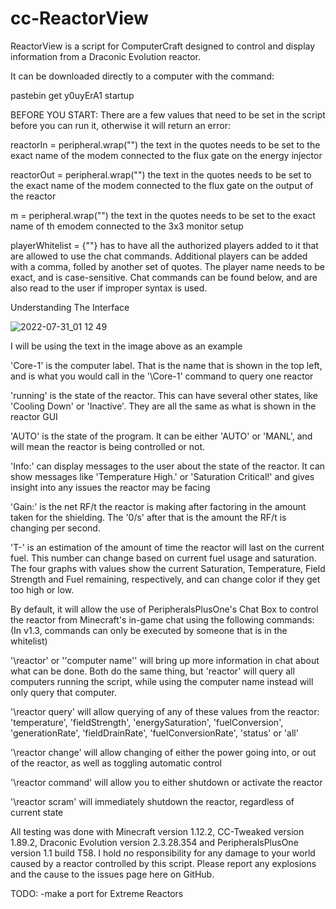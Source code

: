 # cc-ReactorView
ReactorView is a script for ComputerCraft designed to control and display information from a Draconic Evolution reactor.

It can be downloaded directly to a computer with the command: 

pastebin get y0uyErA1 startup



BEFORE YOU START:
There are a few values that need to be set in the script before you can run it, otherwise it will return an error:

reactorIn = peripheral.wrap("") the text in the quotes needs to be set to the exact name of the modem connected to the flux gate on the energy injector

reactorOut = peripheral.wrap("") the text in the quotes needs to be set to the exact name of the modem connected to the flux gate on the output of the reactor

m = peripheral.wrap("") the text in the quotes needs to be set to the exact name of th emodem connected to the 3x3 monitor setup

playerWhitelist = {""} has to have all the authorized players added to it that are allowed to use the chat commands. Additional players can be added with a comma, folled by another set of quotes. The player name needs to be exact, and is case-sensitive. Chat commands can be found below, and are also read to the user if improper syntax is used.

Understanding The Interface

![2022-07-31_01 12 49](https://user-images.githubusercontent.com/110324509/182014622-ec7fe640-a0aa-4c34-ba68-2bba1db140ec.png)

I will be using the text in the image above as an example

'Core-1' is the computer label. That is the name that is shown in the top left, and is what you would call in the '\Core-1' command to query one reactor

'running' is the state of the reactor. This can have several other states, like 'Cooling Down' or 'Inactive'. They are all the same as what is shown in the reactor GUI

'AUTO' is the state of the program. It can be either 'AUTO' or 'MANL', and will mean the reactor is being controlled or not.

'Info:' can display messages to the user about the state of the reactor. It can show messages like 'Temperature High.' or 'Saturation Critical!' and gives insight into any issues the reactor may be facing

'Gain:' is the net RF/t the reactor is making after factoring in the amount taken for the shielding. The '0/s' after that is the amount the RF/t is changing per second.

'T-' is an estimation of the amount of time the reactor will last on the current fuel. This number can change based on current fuel usage and saturation.
The four graphs with values show the current Saturation, Temperature, Field Strength and Fuel remaining, respectively, and can change color if they get too high or low.



By default, it will allow the use of PeripheralsPlusOne's Chat Box to control the reactor from Minecraft's in-game chat using the following commands:
(In v1.3, commands can only be executed by someone that is in the whitelist)

'\reactor' or '\'computer name'' will bring up more information in chat about what can be done. Both do the same thing, but 'reactor' will query all computers running the script, while using the computer name instead will only query that computer.

'\reactor query' will allow querying of any of these values from the reactor: 'temperature', 'fieldStrength', 'energySaturation', 'fuelConversion', 'generationRate', 'fieldDrainRate', 'fuelConversionRate', 'status' or 'all'

'\reactor change' will allow changing of either the power going into, or out of the reactor, as well as toggling automatic control

'\reactor command' will allow you to either shutdown or activate the reactor

'\reactor scram' will immediately shutdown the reactor, regardless of current state

All testing was done with Minecraft version 1.12.2, CC-Tweaked version 1.89.2, Draconic Evolution version 2.3.28.354 and PeripheralsPlusOne version 1.1 build T58.
I hold no responsibility for any damage to your world caused by a reactor controlled by this script. Please report any explosions and the cause to the issues page here on GitHub.

TODO:
-make a port for Extreme Reactors
